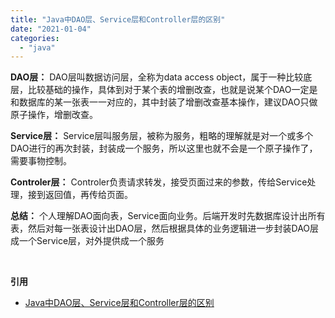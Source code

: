 ```yaml
---
title: "Java中DAO层、Service层和Controller层的区别"
date: "2021-01-04"
categories: 
  - "java"
---
```


**DAO层：** DAO层叫数据访问层，全称为data access object，属于一种比较底层，比较基础的操作，具体到对于某个表的增删改查，也就是说某个DAO一定是和数据库的某一张表一一对应的，其中封装了增删改查基本操作，建议DAO只做原子操作，增删改查。

**Service层：** Service层叫服务层，被称为服务，粗略的理解就是对一个或多个DAO进行的再次封装，封装成一个服务，所以这里也就不会是一个原子操作了，需要事物控制。

**Controler层：** Controler负责请求转发，接受页面过来的参数，传给Service处理，接到返回值，再传给页面。

**总结：** 个人理解DAO面向表，Service面向业务。后端开发时先数据库设计出所有表，然后对每一张表设计出DAO层，然后根据具体的业务逻辑进一步封装DAO层成一个Service层，对外提供成一个服务

 

**引用**

- [Java中DAO层、Service层和Controller层的区别](https://blog.csdn.net/qq_22771739/article/details/82344336)

